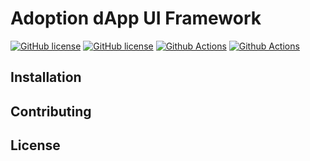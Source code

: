 # Adoption dApp UI Framework
[![GitHub license](https://img.shields.io/badge/license-MIT-blue.svg)](https://github.com/PaulFasola/adoption/blob/master/LICENSE) [![GitHub license](https://img.shields.io/badge/react-16.14-green.svg)](https://reactjs.org/) [![Github Actions](https://github.com/PaulFasola/adoption/actions/workflows/ci.yaml/badge.svg)](https://github.com/PaulFasola/adoption/actions/workflows/ci.yaml) [![Github Actions](https://github.com/PaulFasola/adoption/actions/workflows/doc.yaml/badge.svg)](https://github.com/PaulFasola/adoption/actions/workflows/doc.yaml)

## Installation

## Contributing

## License